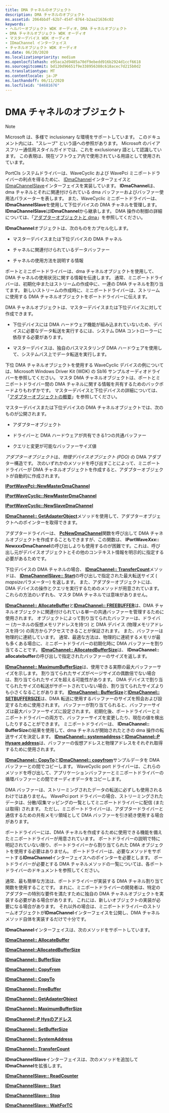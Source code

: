 ```yaml
---
title: DMA チャネルのオブジェクト
description: DMA チャネルのオブジェクト
ms.assetid: 2064bbdf-62b7-454f-8764-b2aa21636c02
keywords:
- ヘルパーオブジェクト WDK オーディオ、DMA チャネルオブジェクト
- DMA チャネルオブジェクト WDK オーディオ
- マスターデバイス WDK オーディオ
- IDmaChannel インターフェイス
- チャネルオブジェクト WDK オーディオ
ms.date: 06/20/2020
ms.localizationpriority: medium
ms.openlocfilehash: e95aca2d9485a70df9ebedd916b2924d1ccf6618
ms.sourcegitcommit: bd120d96651f9e338956388c618acec7d215b0d2
ms.translationtype: MT
ms.contentlocale: ja-JP
ms.lasthandoff: 06/11/2020
ms.locfileid: "84681676"
---
```

# <a name="dma-channel-objects"></a>DMA チャネルのオブジェクト

> [!NOTE]
> Microsoft は、多様で inclusionary な環境をサポートしています。 このドキュメント内には、"スレーブ" という語への参照があります。 Microsoft のバイアスフリー通信用スタイルガイドでは、これを exclusionary 語として認識しています。 この表現は、現在ソフトウェア内で使用されている用語として使用されています。

PortCls システムドライバーは、WaveCyclic および WavePci ミニポートドライバーの利点を得るために、 [IDmaChannel](https://docs.microsoft.com/windows-hardware/drivers/ddi/portcls/nn-portcls-idmachannel)インターフェイスと[IDmaChannelSlave](https://docs.microsoft.com/windows-hardware/drivers/ddi/portcls/nn-portcls-idmachannelslave)インターフェイスを実装しています。 **IDmaChannel**は、dma チャネルとそれに関連付けられている dma バッファーおよびバッファー使用法パラメーターを表します。 また、WaveCyclic ミニポートドライバーは、 **IDmaChannelSlave**を使用して下位デバイスの DMA チャネルを管理します。 **IDmaChannelSlave**は**IDmaChannel**から継承します。 DMA 操作の制御の詳細については、「[アダプターオブジェクトと dma](https://docs.microsoft.com/windows-hardware/drivers/kernel/adapter-objects-and-dma)」を参照してください。

**IDmaChannel**オブジェクトは、次のものをカプセル化します。

- マスターデバイスまたは下位デバイスの DMA チャネル

- チャネルに関連付けられているデータバッファー

- チャネルの使用方法を説明する情報

ポートとミニポートドライバーは、dma チャネルオブジェクトを使用して、DMA チャネルの使用状況に関する情報を伝達します。 通常、ミニポートドライバーは、初期化中またはストリームの作成中に、一連の DMA チャネルを割り当てます。 新しいストリームの作成時に、ミニポートドライバーは、ストリームに使用する DMA チャネルオブジェクトをポートドライバーに伝えます。

DMA チャネルオブジェクトは、マスターデバイスまたは下位デバイスに対して作成できます。

- 下位デバイスには DMA ハードウェア機能が組み込まれていないため、デバイスに必要なデータ転送を実行するには、システム DMA コントローラーに依存する必要があります。

- マスターデバイスは、独自のバスマスタリング DMA ハードウェアを使用して、システムバス上でデータ転送を実行します。

下位 DMA チャネルオブジェクトを使用する WaveCyclic デバイスの例については、Microsoft Windows Driver Kit (WDK) の Sb16 サンプルオーディオドライバーを参照してください。 マスタ DMA チャネルオブジェクトは、ポートとミニポートドライバー間の DMA チャネルに関する情報を共有するためのバックボードよりもわずかです。 マスターデバイスと下位デバイスの詳細については、「[アダプターオブジェクトの概要](https://docs.microsoft.com/windows-hardware/drivers/kernel/introduction-to-adapter-objects)」を参照してください。

マスターデバイスまたは下位デバイスの DMA チャネルオブジェクトでは、次のものが公開されます。

- アダプターオブジェクト

- ドライバーと DMA ハードウェアが共有できる1つの共通バッファー

- クエリと変更が可能なバッファーサイズ値

*アダプターオブジェクト*は、*物理デバイスオブジェクト (PDO)* の DMA アダプター構造です。 次のいずれかのメソッドを呼び出すことによって、ミニポートドライバーが DMA チャネルオブジェクトを作成すると、アダプターオブジェクトが自動的に作成されます。

[**IPortWavePci::NewMasterDmaChannel**](https://docs.microsoft.com/windows-hardware/drivers/ddi/portcls/nf-portcls-iportwavepci-newmasterdmachannel)

[**IPortWaveCyclic::NewMasterDmaChannel**](https://docs.microsoft.com/windows-hardware/drivers/ddi/portcls/nf-portcls-iportwavecyclic-newmasterdmachannel)

[**IPortWaveCyclic::NewSlaveDmaChannel**](https://docs.microsoft.com/windows-hardware/drivers/ddi/portcls/nf-portcls-iportwavecyclic-newslavedmachannel)

[**IDmaChannel:: GetAdapterObject**](https://docs.microsoft.com/windows-hardware/drivers/ddi/portcls/nf-portcls-idmachannel-getadapterobject)メソッドを使用して、アダプターオブジェクトへのポインターを取得できます。

アダプタードライバーは、 [**PcNewDmaChannel**](https://docs.microsoft.com/windows-hardware/drivers/ddi/portcls/nf-portcls-pcnewdmachannel)関数を呼び出して DMA チャネルオブジェクトを作成することもできますが、この関数は、 **IPortWave*Xxx*:: New*xxx*DmaChannel**の呼び出しよりも使用するのが困難です。これは、呼び出し元がデバイスオブジェクトとその他のコンテキスト情報を明示的に指定する必要があるためです。

下位デバイスの DMA チャネルの場合、 [**IDmaChannel:: TransferCount**](https://docs.microsoft.com/windows-hardware/drivers/ddi/portcls/nf-portcls-idmachannel-transfercount)メソッドは、 [**IDmaChannelSlave:: Start**](https://docs.microsoft.com/windows-hardware/drivers/ddi/portcls/nf-portcls-idmachannelslave-start)の呼び出しで指定された最大転送サイズ ( *mapsize*パラメーター) を返します。 また、アダプターオブジェクトには、DMA デバイスの操作とクエリを実行するためのメソッドが用意されています。 これらの方法のいずれも、マスタ DMA チャネルでは意味がありません。

[**IDmaChannel:: AllocateBuffer**](https://docs.microsoft.com/windows-hardware/drivers/ddi/portcls/nf-portcls-idmachannel-allocatebuffer)と[**IDmaChannel:: FREEBUFFER**](https://docs.microsoft.com/windows-hardware/drivers/ddi/portcls/nf-portcls-idmachannel-freebuffer)は、DMA チャネルオブジェクトに関連付けられている単一の共通バッファーを管理するために使用されます。 オブジェクトによって割り当てられたバッファーは、ドライバー (カーネルの仮想メモリアドレスを持つ) と DMA デバイス (物理メモリアドレスを持つ) の両方からアクセスできることが保証されます。 また、バッファーは物理的に連続しています。 通常、最適な方法は、物理的に連続するメモリが最も多くある場合に、ミニポートドライバーの初期化時に DMA バッファーを割り当てることです。 [**IDmaChannel:: AllocatedBufferSize**](https://docs.microsoft.com/windows-hardware/drivers/ddi/portcls/nf-portcls-idmachannel-allocatedbuffersize)は、 **IDmaChannel:: allocatebuffer**の呼び出しで指定されたバッファーのサイズを返します。

[**IDmaChannel:: MaximumBufferSize**](https://docs.microsoft.com/windows-hardware/drivers/ddi/portcls/nf-portcls-idmachannel-maximumbuffersize)は、使用できる実際の最大バッファーサイズを示します。 割り当てられたサイズがページサイズの偶数倍でない場合は、割り当てられたサイズを超える可能性があります。 DMA デバイスで割り当てられたサイズの転送がサポートされていない場合、割り当てられたサイズよりも小さくなることがあります。 [**IDmaChannel:: BufferSize**](https://docs.microsoft.com/windows-hardware/drivers/ddi/portcls/nf-portcls-idmachannel-buffersize)と[**IDmaChannel:: SETBUFFERSIZE**](https://docs.microsoft.com/windows-hardware/drivers/ddi/portcls/nf-portcls-idmachannel-setbuffersize)は、DMA 転送に使用するバッファーのサイズを照会および設定するために使用されます。 バッファーが割り当てられると、バッファーサイズは最大バッファーサイズに設定されます。 初期化後、ポートドライバーとミニポートドライバーの両方で、バッファーサイズを変更したり、現在の値を検出したりすることができます。 ミニポートドライバーは、 **IDmaChannel:: BufferSize**の結果を使用して、dma チャネルが開始されたときの dma 操作の転送サイズを決定します。 [**IDmaChannel:: systemaddress**](https://docs.microsoft.com/windows-hardware/drivers/ddi/portcls/nf-portcls-idmachannel-systemaddress)と[**IDmaChannel::P Hysare address**](https://docs.microsoft.com/windows-hardware/drivers/ddi/portcls/nf-portcls-idmachannel-physicaladdress)は、バッファーの仮想アドレスと物理アドレスをそれぞれ取得するために使用されます。

[**IDmaChannel:: CopyTo**](https://docs.microsoft.com/windows-hardware/drivers/ddi/portcls/nf-portcls-idmachannel-copyto)と[**IDmaChannel:: copyfrom**](https://docs.microsoft.com/windows-hardware/drivers/ddi/portcls/nf-portcls-idmachannel-copyfrom)サンプルデータを DMA バッファーとの間でコピーします。 WaveCyclic port ドライバーは、これらのメソッドを呼び出して、アプリケーションバッファーとミニポートドライバーの循環バッファーとの間でオーディオデータをコピーします。

DMA バッファーは、ストリーミングされたデータの転送に必ずしも使用されるわけではありません。 WavePci port ドライバーの場合、ストリーミングされたデータは、分散/収集マッピングの一覧としてミニポートドライバーに配信 (または取得) されます。 ただし、ミニポートドライバーは、アダプタードライバーと通信するための共有メモリ領域として DMA バッファーを引き続き使用する場合があります。

ポートドライバーには、DMA チャネルを作成するために使用できる機能を備えたミニポートドライバーが用意されています。 ポートドライバーの説明で特に明記されていない限り、ポートドライバーから割り当てられた DMA オブジェクトを使用する必要はありません。 ポートドライバーは、必要なメソッドをサポートする**IDmaChannel**インターフェイスへのポインターを必要とします。 ポートドライバーが必要とする DMA チャネルメソッドの一覧については、各ポートドライバーのドキュメントを参照してください。

通常、最も簡単な方法は、ポートドライバーが実装する DMA チャネル割り当て関数を使用することです。 まれに、ミニポートドライバーの開発者は、特定のアダプターの特別な要件を満たすために独自の DMA チャネルオブジェクトを実装する必要がある場合があります。 これには、新しいオブジェクトの実装が必要になる場合があります。 それ以外の場合は、ミニポートドライバーのストリームオブジェクトが**IDmaChannel**インターフェイスを公開し、DMA チャネルメソッド自体を実装するだけで十分です。

**IDmaChannel**インターフェイスは、次のメソッドをサポートしています。

[**IDmaChannel:: AllocateBuffer**](https://docs.microsoft.com/windows-hardware/drivers/ddi/portcls/nf-portcls-idmachannel-allocatebuffer)

[**IDmaChannel::AllocatedBufferSize**](https://docs.microsoft.com/windows-hardware/drivers/ddi/portcls/nf-portcls-idmachannel-allocatedbuffersize)

[**IDmaChannel:: BufferSize**](https://docs.microsoft.com/windows-hardware/drivers/ddi/portcls/nf-portcls-idmachannel-buffersize)

[**IDmaChannel:: CopyFrom**](https://docs.microsoft.com/windows-hardware/drivers/ddi/portcls/nf-portcls-idmachannel-copyfrom)

[**IDmaChannel:: CopyTo**](https://docs.microsoft.com/windows-hardware/drivers/ddi/portcls/nf-portcls-idmachannel-copyto)

[**IDmaChannel:: FreeBuffer**](https://docs.microsoft.com/windows-hardware/drivers/ddi/portcls/nf-portcls-idmachannel-freebuffer)

[**IDmaChannel:: GetAdapterObject**](https://docs.microsoft.com/windows-hardware/drivers/ddi/portcls/nf-portcls-idmachannel-getadapterobject)

[**IDmaChannel:: MaximumBufferSize**](https://docs.microsoft.com/windows-hardware/drivers/ddi/portcls/nf-portcls-idmachannel-maximumbuffersize)

[**IDmaChannel::P Hysのアドレス**](https://docs.microsoft.com/windows-hardware/drivers/ddi/portcls/nf-portcls-idmachannel-physicaladdress)

[**IDmaChannel:: SetBufferSize**](https://docs.microsoft.com/windows-hardware/drivers/ddi/portcls/nf-portcls-idmachannel-setbuffersize)

[**IDmaChannel:: SystemAddress**](https://docs.microsoft.com/windows-hardware/drivers/ddi/portcls/nf-portcls-idmachannel-systemaddress)

[**IDmaChannel:: TransferCount**](https://docs.microsoft.com/windows-hardware/drivers/ddi/portcls/nf-portcls-idmachannel-transfercount)

**IDmaChannelSlave**インターフェイスは、次のメソッドを追加して**IDmaChannel**を拡張します。

[**IDmaChannelSlave:: ReadCounter**](https://docs.microsoft.com/windows-hardware/drivers/ddi/portcls/nf-portcls-idmachannelslave-readcounter)

[**IDmaChannelSlave:: Start**](https://docs.microsoft.com/windows-hardware/drivers/ddi/portcls/nf-portcls-idmachannelslave-start)

[**IDmaChannelSlave:: Stop**](https://docs.microsoft.com/windows-hardware/drivers/ddi/portcls/nf-portcls-idmachannelslave-stop)

[**IDmaChannelSlave:: WaitForTC**](https://docs.microsoft.com/windows-hardware/drivers/ddi/portcls/nf-portcls-idmachannelslave-waitfortc)

 

 




